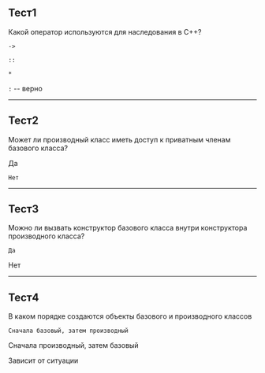 ## Тест1

Какой оператор используются для наследования в С++?

`->`

`::`

`*`

`:` -- верно





------


## Тест2

Может ли производный класс иметь доступ к приватным членам базового класса?

Да

`Нет`


------



## Тест3

Можно ли вызвать конструктор базового класса внутри конструктора производного класса?

`Да`

Нет


-----

## Тест4

В каком порядке создаются объекты базового и производного классов

`Сначала базовый, затем производный`

Сначала производный, затем базовый

Зависит от ситуации

